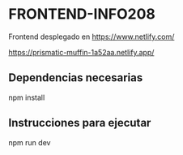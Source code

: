 # FRONTEND-INFO208
Frontend desplegado en https://www.netlify.com/

https://prismatic-muffin-1a52aa.netlify.app/

## Dependencias necesarias

npm install

## Instrucciones para ejecutar

npm run dev
